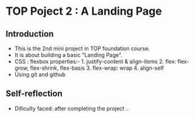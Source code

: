 # TOP Poject 2 : A Landing Page

## Introduction
 - This is the 2nd mini project in TOP foundation course.
 - It is about building a basic "Landing Page".
 - CSS : flexbox properties:-
            1. justify-content & align-items
            2. flex: flex-grow, flex-shrink, flex-basis
            3. flex-wrap: wrap
            4. align-self
 - Using git and github 

## Self-reflection
 - Dificulty faced: after completing the project ..

